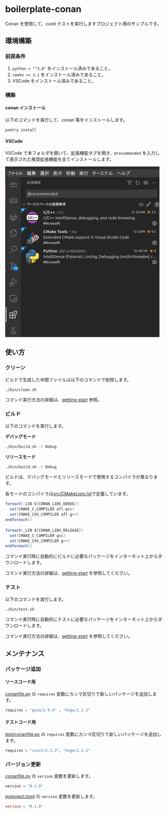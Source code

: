 # boilerplate-conan

Conan を使用して、cunit テストを実行しますプロジェクト用のサンプルです。

## 環境構築

### 前提条件

1. `python = "^3.8"` をインストール済みであること。
2. `cmake >= 3.1` をインストール済みであること。
3. VSCode をインストール済みであること。

### 構築

#### conan インストール

以下のコマンドを実行して、conan 等をインストールします。

```bash
poetry install
```

#### VSCode

VSCode で本フォルダを開いて、拡張機能タブを開き、`@recommended` を入力して表示された推奨拡張機能を全てインストールします。

![vscode](README.assets/vscode.png)

## 使い方

### クリーン

ビルドで生成した中間ファイルは以下のコマンドで削除します。

```bash
./bin/clean.sh
```

コマンド実行方法の詳細は、[getting-start](docs/getting-start.md) 参照。

### ビルド

以下のコマンドを実行します。

**デバッグモード**

```bash
./bin/build.sh -t Debug
```

**リリースモード**

```bash
./bin/build.sh -t Debug
```

ビルドは、デバッグモードとリリースモードで使用するコンパイラが異なります。

各モードのコンパイラは[src/CMakeLists.txt](src/CMakeLists.txt)で定義しています。

```java
foreach(_LIB ${CONAN_LIBS_DEBUG})
  set(CMAKE_C_COMPILER afl-gcc)
  set(CMAKE_CXX_COMPILER afl-g++)
endforeach()

foreach(_LIB ${CONAN_LIBS_RELEASE})
  set(CMAKE_C_COMPILER gcc)
  set(CMAKE_CXX_COMPILER g++)
endforeach()

```

コマンド実行時に自動的にビルドに必要なパッケージをインターネット上からダウンロードします。

コマンド実行方法の詳細は、[getting-start](docs/getting-start.md) を参照してください。

### テスト

以下のコマンドを実行します。

```bash
./bin/test.sh
```

コマンド実行時に自動的にテストに必要なパッケージをインターネット上からダウンロードします。

コマンド実行方法の詳細は、[getting-start](docs/getting-start.md) を参照してください。

## メンテナンス

### パッケージ追加

#### ソースコード用

[conanfile.py](conanfile.py) の `requires` 変数にカンマ区切りで新しいパッケージを追加します。

```python
requires = "poco/1.9.4" , "hoge/1.2.3"
```

#### テストコード用

[test/conanfile.py](test/conanfile.py) の `requires` 変数にカンマ区切りで新しいパッケージを追加します。

```python
requires = "cunit/2.1.3", "hoge/1.2.3"
```

### バージョン更新

[conanfile.py](conanfile.py) の `version` 変数を更新します。

```python
version = "0.1.0"
```

[pyproject.toml](pyproject.toml) の `version` 変数を更新します。

```toml
version = "0.1.0"
```
